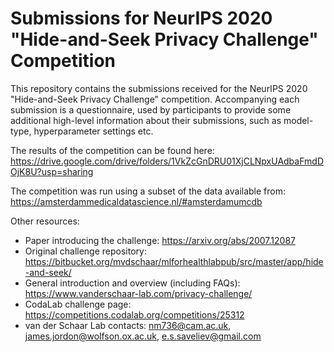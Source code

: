# Submissions for NeurIPS 2020 "Hide-and-Seek Privacy Challenge" Competition

This repository contains the submissions received for the NeurIPS 2020 "Hide-and-Seek Privacy Challenge" competition. Accompanying each submission is a questionnaire, used by participants to provide some additional high-level information about their submissions, such as model-type, hyperparameter settings etc.

The results of the competition can be found here: https://drive.google.com/drive/folders/1VkZcGnDRU01XjCLNpxUAdbaFmdDOjK8U?usp=sharing

The competition was run using a subset of the data available from: https://amsterdammedicaldatascience.nl/#amsterdamumcdb

Other resources:
* Paper introducing the challenge: https://arxiv.org/abs/2007.12087
* Original challenge repository: https://bitbucket.org/mvdschaar/mlforhealthlabpub/src/master/app/hide-and-seek/
* General introduction and overview (including FAQs): https://www.vanderschaar-lab.com/privacy-challenge/  
* CodaLab challenge page: https://competitions.codalab.org/competitions/25312  
* van der Schaar Lab contacts: nm736@cam.ac.uk, james.jordon@wolfson.ox.ac.uk, e.s.saveliev@gmail.com
